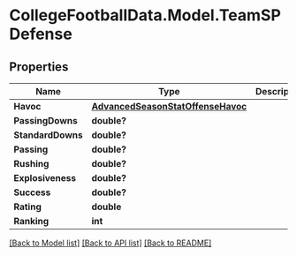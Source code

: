 # CollegeFootballData.Model.TeamSPDefense

## Properties

Name | Type | Description | Notes
------------ | ------------- | ------------- | -------------
**Havoc** | [**AdvancedSeasonStatOffenseHavoc**](AdvancedSeasonStatOffenseHavoc.md) |  | 
**PassingDowns** | **double?** |  | 
**StandardDowns** | **double?** |  | 
**Passing** | **double?** |  | 
**Rushing** | **double?** |  | 
**Explosiveness** | **double?** |  | 
**Success** | **double?** |  | 
**Rating** | **double** |  | 
**Ranking** | **int** |  | 

[[Back to Model list]](../README.md#documentation-for-models) [[Back to API list]](../README.md#documentation-for-api-endpoints) [[Back to README]](../README.md)


